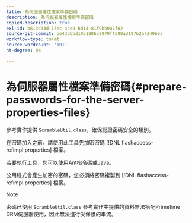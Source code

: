 ```yaml
---
title: 為伺服器屬性檔案準備密碼
description: 為伺服器屬性檔案準備密碼
copied-description: true
exl-id: b613d43d-17ec-44e9-bd14-81f9bb9a7f62
source-git-commit: be43bbbd1051886c8979ff590a3197b2a7249b6a
workflow-type: tm+mt
source-wordcount: '101'
ht-degree: 0%

---
```


# 為伺服器屬性檔案準備密碼{#prepare-passwords-for-the-server-properties-files}

參考實作提供 `ScrambleUtil.class`，確保認證密碼安全的類別。

在密碼加入之前，請使用此工具先加密密碼 [!DNL flashaccess-refimpl.properties] 檔案。

若要執行工具，您可以使用Ant指令碼或Java。

公用程式會產生加密的密碼，您必須將密碼複製到 [!DNL flashaccess-refimpl.properties] 檔案。

>[!NOTE]
>
>密碼已使用 `ScrambleUtil.class` 參考實作中提供的資料無法搭配Primetime DRM伺服器使用，因此無法進行受保護的串流。
